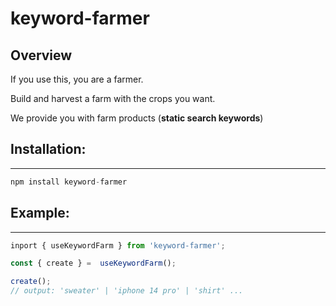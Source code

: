 # keyword-farmer
## Overview
If you use this, you are a farmer.

Build and harvest a farm with the crops you want.

We provide you with farm products (**static search keywords**)

## Installation:
___
```js
npm install keyword-farmer
```

## Example:
___
```js
inport { useKeywordFarm } from 'keyword-farmer';

const { create } =  useKeywordFarm();

create(); 
// output: 'sweater' | 'iphone 14 pro' | 'shirt' ...
```